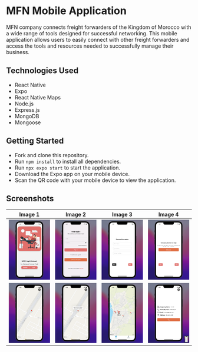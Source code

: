 # MFN Mobile Application
MFN company connects freight forwarders of the Kingdom of Morocco with a wide range of tools designed for successful networking. This mobile application allows users to easily connect with other freight forwarders and access the tools and resources needed to successfully manage their business.

## Technologies Used
- React Native
- Expo
- React Native Maps
- Node.js
- Express.js
- MongoDB
- Mongoose

## Getting Started
- Fork and clone this repository.
- Run `npm install` to install all dependencies.
- Run `npx expo start` to start the application.
- Download the Expo app on your mobile device.
- Scan the QR code with your mobile device to view the application.

<!-- add screenshots here -->

## Screenshots

| Image 1 | Image 2 | Image 3 | Image 4 |
|---------|---------|---------|---------|
| ![Group1](./mobile/assets/screens/1.png) | ![Group2](./mobile/assets/screens/2.png) | ![Group3](./mobile/assets/screens/3.png) | ![Group4](./mobile/assets/screens/4.png) |
| ![Group5](./mobile/assets/screens/5.png) | ![Group6](./mobile/assets/screens/6.png) | ![Group7](./mobile/assets/screens/7.png) | ![Group8](./mobile/assets/screens/8.png) |